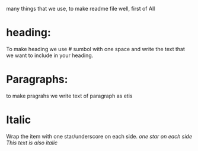 many things that we use, to make readme file well, first of All   
# heading:  
To make heading we use # sumbol with one space and write the text that we want to include in your heading.
# Paragraphs:
to make pragrahs we write text of paragraph as etis
# Italic
Wrap the item with one star/underscore on each side.
*one star on each side*  
_This text is also italic_
